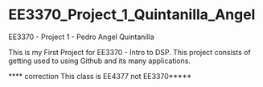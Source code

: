 # EE3370_Project_1_Quintanilla_Angel
EE3370 - Project 1 - Pedro Angel Quintanilla


This is my First Project for EE3370 - Intro to DSP. This project consists of getting used to using Github and its many applications.

**** correction This class is EE4377 not EE3370*****